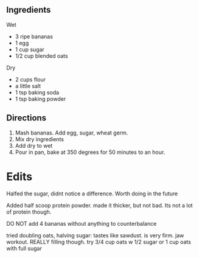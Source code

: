 ## Ingredients

Wet
- 3 ripe bananas
- 1 egg
- 1 cup sugar
- 1/2 cup blended oats

Dry
- 2 cups flour
- a little salt
- 1 tsp baking soda
- 1 tsp baking powder

## Directions

1. Mash bananas. Add egg, sugar, wheat germ.
2. Mix dry ingredients
3. Add dry to wet
4. Pour in pan, bake at 350 degrees for 50 minutes to an hour.


# Edits

Halfed the sugar, didnt notice a difference. Worth doing in the future

Added half scoop protein powder. made it thicker, but not bad. Its not a lot of protein though.

DO NOT add 4 bananas without anything to counterbalance

tried doubling oats, halving sugar: tastes like sawdust. is very firm. jaw workout. REALLY filling though. try 3/4 cup oats w 1/2 sugar or 1 cup oats with full sugar